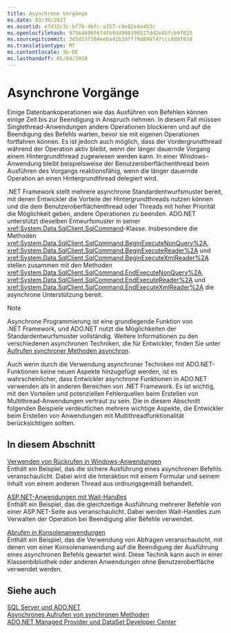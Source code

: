 ```yaml
---
title: Asynchrone Vorgänge
ms.date: 03/30/2017
ms.assetid: e7d32c3c-bf78-4bfc-a357-c9e82e4a4b3c
ms.openlocfilehash: 97564600f6f4fb9d4990398527dd2e45fcb9f015
ms.sourcegitcommit: 3d5d33f384eeba41b2dff79d096f47ccc8d8f03d
ms.translationtype: MT
ms.contentlocale: de-DE
ms.lasthandoff: 05/04/2018
---
```

# <a name="asynchronous-operations"></a>Asynchrone Vorgänge
Einige Datenbankoperationen wie das Ausführen von Befehlen können einige Zeit bis zur Beendigung in Anspruch nehmen. In diesem Fall müssen Singlethread-Anwendungen andere Operationen blockieren und auf die Beendigung des Befehls warten, bevor sie mit eigenen Operationen fortfahren können. Es ist jedoch auch möglich, dass der Vordergrundthread während der Operation aktiv bleibt, wenn der länger dauernde Vorgang einem Hintergrundthread zugewiesen werden kann. In einer Windows-Anwendung bleibt beispielsweise der Benutzeroberflächenthread beim Ausführen des Vorgangs reaktionsfähig, wenn die länger dauernde Operation an einen Hintergrundthread delegiert wird.  
  
 .NET Framework stellt mehrere asynchrone Standardentwurfsmuster bereit, mit denen Entwickler die Vorteile der Hintergrundthreads nutzen können und die dem Benutzeroberflächenthread oder Threads mit hoher Priorität die Möglichkeit geben, andere Operationen zu beenden. ADO.NET unterstützt dieselben Entwurfsmuster in seiner <xref:System.Data.SqlClient.SqlCommand>-Klasse. Insbesondere die Methoden <xref:System.Data.SqlClient.SqlCommand.BeginExecuteNonQuery%2A>, <xref:System.Data.SqlClient.SqlCommand.BeginExecuteReader%2A> und <xref:System.Data.SqlClient.SqlCommand.BeginExecuteXmlReader%2A> stellen zusammen mit den Methoden <xref:System.Data.SqlClient.SqlCommand.EndExecuteNonQuery%2A>, <xref:System.Data.SqlClient.SqlCommand.EndExecuteReader%2A> und <xref:System.Data.SqlClient.SqlCommand.EndExecuteXmlReader%2A> die asynchrone Unterstützung bereit.  
  
> [!NOTE]
>  Asynchrone Programmierung ist eine grundlegende Funktion von .NET Framework, und ADO.NET nutzt die Möglichkeiten der Standardentwurfsmuster vollständig. Weitere Informationen zu den verschiedenen asynchronen Techniken, die für Entwickler, finden Sie unter [Aufrufen synchroner Methoden asynchron](../../../../../docs/standard/asynchronous-programming-patterns/calling-synchronous-methods-asynchronously.md).  
  
 Auch wenn durch die Verwendung asynchroner Techniken mit ADO.NET-Funktionen keine neuen Aspekte hinzugefügt werden, ist es wahrscheinlicher, dass Entwickler asynchrone Funktionen in ADO.NET verwenden als in anderen Bereichen von .NET Framework. Es ist wichtig, mit den Vorteilen und potenziellen Fehlerquellen beim Erstellen von Multithread-Anwendungen vertraut zu sein. Die in diesem Abschnitt folgenden Beispiele verdeutlichen mehrere wichtige Aspekte, die Entwickler beim Erstellen von Anwendungen mit Multithreadfunktionalität berücksichtigen sollten.  
  
## <a name="in-this-section"></a>In diesem Abschnitt  
 [Verwenden von Rückrufen in Windows-Anwendungen](../../../../../docs/framework/data/adonet/sql/windows-applications-using-callbacks.md)  
 Enthält ein Beispiel, das die sichere Ausführung eines asynchronen Befehls veranschaulicht. Dabei wird die Interaktion mit einem Formular und seinem Inhalt von einem anderen Thread aus ordnungsgemäß behandelt.  
  
 [ASP.NET-Anwendungen mit Wait-Handles](../../../../../docs/framework/data/adonet/sql/aspnet-apps-using-wait-handles.md)  
 Enthält ein Beispiel, das die gleichzeitige Ausführung mehrerer Befehle von einer ASP.NET-Seite aus veranschaulicht. Dabei werden Wait-Handles zum Verwalten der Operation bei Beendigung aller Befehle verwendet.  
  
 [Abrufen in Konsolenanwendungen](../../../../../docs/framework/data/adonet/sql/polling-in-console-applications.md)  
 Enthält ein Beispiel, das die Verwendung von Abfragen veranschaulicht, mit denen von einer Konsolenanwendung auf die Beendigung der Ausführung eines asynchronen Befehls gewartet wird. Diese Technik kann auch in einer Klassenbibliothek oder anderen Anwendungen ohne Benutzeroberfläche verwendet werden.  
  
## <a name="see-also"></a>Siehe auch  
 [SQL Server und ADO.NET](../../../../../docs/framework/data/adonet/sql/index.md)  
 [Asynchrones Aufrufen von synchronen Methoden](../../../../../docs/standard/asynchronous-programming-patterns/calling-synchronous-methods-asynchronously.md)  
 [ADO.NET Managed Provider und DataSet Developer Center](http://go.microsoft.com/fwlink/?LinkId=217917)
